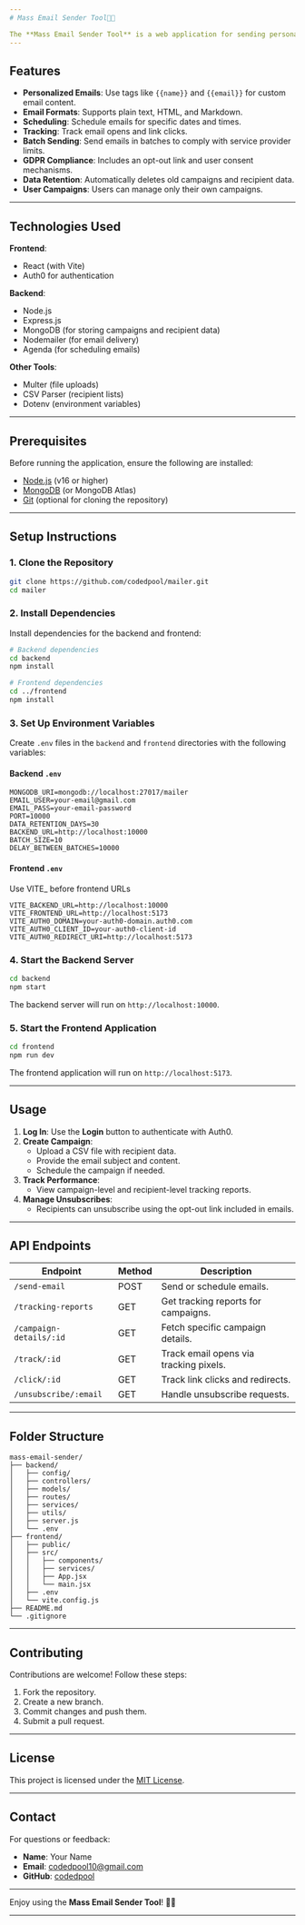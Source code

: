 ```yaml
---
# Mass Email Sender Tool🦊📧

The **Mass Email Sender Tool** is a web application for sending personalized emails to a large number of recipients efficiently. It includes features like email scheduling, personalization tags, email tracking (open rates and click-through rates), and compliance with GDPR and CAN-SPAM regulations.
---
```


## Features

- **Personalized Emails**: Use tags like `{{name}}` and `{{email}}` for custom email content.
- **Email Formats**: Supports plain text, HTML, and Markdown.
- **Scheduling**: Schedule emails for specific dates and times.
- **Tracking**: Track email opens and link clicks.
- **Batch Sending**: Send emails in batches to comply with service provider limits.
- **GDPR Compliance**: Includes an opt-out link and user consent mechanisms.
- **Data Retention**: Automatically deletes old campaigns and recipient data.
- **User Campaigns**: Users can manage only their own campaigns.

---

## Technologies Used

**Frontend**:

- React (with Vite)
- Auth0 for authentication

**Backend**:

- Node.js
- Express.js
- MongoDB (for storing campaigns and recipient data)
- Nodemailer (for email delivery)
- Agenda (for scheduling emails)

**Other Tools**:

- Multer (file uploads)
- CSV Parser (recipient lists)
- Dotenv (environment variables)

---

## Prerequisites

Before running the application, ensure the following are installed:

- [Node.js](https://nodejs.org/) (v16 or higher)
- [MongoDB](https://www.mongodb.com/) (or MongoDB Atlas)
- [Git](https://git-scm.com/) (optional for cloning the repository)

---

## Setup Instructions

### 1. Clone the Repository

```bash
git clone https://github.com/codedpool/mailer.git
cd mailer
```

### 2. Install Dependencies

Install dependencies for the backend and frontend:

```bash
# Backend dependencies
cd backend
npm install

# Frontend dependencies
cd ../frontend
npm install
```

### 3. Set Up Environment Variables

Create `.env` files in the `backend` and `frontend` directories with the following variables:

#### Backend `.env`

```env
MONGODB_URI=mongodb://localhost:27017/mailer
EMAIL_USER=your-email@gmail.com
EMAIL_PASS=your-email-password
PORT=10000
DATA_RETENTION_DAYS=30
BACKEND_URL=http://localhost:10000
BATCH_SIZE=10
DELAY_BETWEEN_BATCHES=10000
```

#### Frontend `.env`
Use VITE_ before frontend URLs

```env
VITE_BACKEND_URL=http://localhost:10000
VITE_FRONTEND_URL=http://localhost:5173
VITE_AUTH0_DOMAIN=your-auth0-domain.auth0.com
VITE_AUTH0_CLIENT_ID=your-auth0-client-id
VITE_AUTH0_REDIRECT_URI=http://localhost:5173
```

### 4. Start the Backend Server

```bash
cd backend
npm start
```

The backend server will run on `http://localhost:10000`.

### 5. Start the Frontend Application

```bash
cd frontend
npm run dev
```

The frontend application will run on `http://localhost:5173`.

---

## Usage

1. **Log In**: Use the **Login** button to authenticate with Auth0.
2. **Create Campaign**:
   - Upload a CSV file with recipient data.
   - Provide the email subject and content.
   - Schedule the campaign if needed.
3. **Track Performance**:
   - View campaign-level and recipient-level tracking reports.
4. **Manage Unsubscribes**:
   - Recipients can unsubscribe using the opt-out link included in emails.

---

## API Endpoints

| Endpoint                | Method | Description                            |
| ----------------------- | ------ | -------------------------------------- |
| `/send-email`           | POST   | Send or schedule emails.               |
| `/tracking-reports`     | GET    | Get tracking reports for campaigns.    |
| `/campaign-details/:id` | GET    | Fetch specific campaign details.       |
| `/track/:id`            | GET    | Track email opens via tracking pixels. |
| `/click/:id`            | GET    | Track link clicks and redirects.       |
| `/unsubscribe/:email`   | GET    | Handle unsubscribe requests.           |

---

## Folder Structure

```
mass-email-sender/
├── backend/
│   ├── config/
│   ├── controllers/
│   ├── models/
│   ├── routes/
│   ├── services/
│   ├── utils/
│   ├── server.js
│   └── .env
├── frontend/
│   ├── public/
│   ├── src/
│   │   ├── components/
│   │   ├── services/
│   │   ├── App.jsx
│   │   └── main.jsx
│   ├── .env
│   └── vite.config.js
├── README.md
└── .gitignore
```

---

## Contributing

Contributions are welcome! Follow these steps:

1. Fork the repository.
2. Create a new branch.
3. Commit changes and push them.
4. Submit a pull request.

---

## License

This project is licensed under the [MIT License](LICENSE).

---

## Contact

For questions or feedback:

- **Name**: Your Name
- **Email**: codedpool10@gmail.com
- **GitHub**: [codedpool](https://github.com/codedpool)

---

Enjoy using the **Mass Email Sender Tool**! 🚀🦊

---

